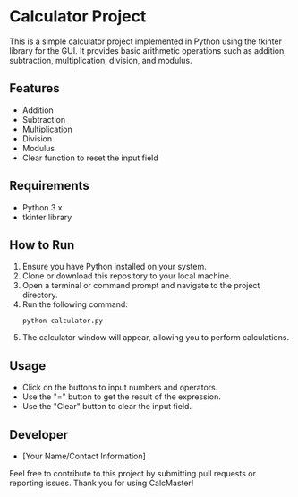 # Calculator Project

This is a simple calculator project implemented in Python using the tkinter library for the GUI. It provides basic arithmetic operations such as addition, subtraction, multiplication, division, and modulus.

## Features
- Addition
- Subtraction
- Multiplication
- Division
- Modulus
- Clear function to reset the input field

## Requirements
- Python 3.x
- tkinter library

## How to Run
1. Ensure you have Python installed on your system.
2. Clone or download this repository to your local machine.
3. Open a terminal or command prompt and navigate to the project directory.
4. Run the following command:
   ```
   python calculator.py
   ```
5. The calculator window will appear, allowing you to perform calculations.

## Usage
- Click on the buttons to input numbers and operators.
- Use the "=" button to get the result of the expression.
- Use the "Clear" button to clear the input field.

## Developer
- [Your Name/Contact Information]

Feel free to contribute to this project by submitting pull requests or reporting issues. Thank you for using CalcMaster!
